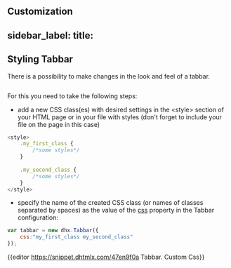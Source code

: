 Customization
---
sidebar_label: 
title: 
---          

Styling Tabbar
-----------

There is a possibility to make changes in the look and feel of a tabbar. 

<img style="margin: 0px 0px 0px 20px; display: block;" src="tabbar/custom_style.png" alt=""/>

For this you need to take the following steps:

- add a new CSS class(es) with desired settings in the &lt;style&gt; section of your HTML page or in your file with styles (don't forget to include your file on the page in this case)

~~~js
<style>
	.my_first_class {
		/*some styles*/
	}
    
    .my_second_class {
		/*some styles*/
	}
</style>
~~~

- specify the name of the created CSS class (or names of classes separated by spaces) as the value of the [css](tabbar/api/tabbar_css_config.md) property in the Tabbar configuration:

~~~js
var tabbar = new dhx.Tabbar({
    css:"my_first_class my_second_class"
});
~~~

{{editor	https://snippet.dhtmlx.com/47en9f0a	Tabbar. Custom Css}}

